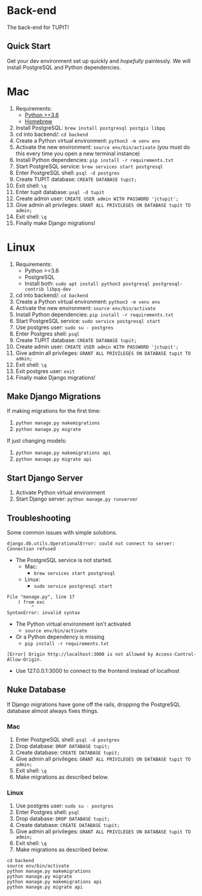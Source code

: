 # Back-end

The back-end for TUPIT!

## Quick Start

Get your dev environment set up quickly and _hopefully_ painlessly. We will install PostgreSQL and Python dependencies.

# Mac

1. Requirements:
   - [Python >=3.6](https://www.python.org/downloads/macos/)
   - [Homebrew](https://brew.sh/)
2. Install PostgreSQL: `brew install postgresql postgis libpq`
3. cd into backend/: `cd backend`
4. Create a Python virtual environment: `python3 -m venv env`
5. Activate the new environment: `source env/bin/activate` (you must do this every time you open a new terminal instance)
6. Install Python dependencies: `pip install -r requirements.txt`
7. Start PostgreSQL service: `brew services start postgresql`
8. Enter PostgreSQL shell: `psql -d postgres`
9. Create TUPIT database: `CREATE DATABASE tupit;`
10. Exit shell: `\q`
11. Enter tupit database: `psql -d tupit`
12. Create admin user: `CREATE USER admin WITH PASSWORD 'jctupit';`
13. Give admin all privileges: `GRANT ALL PRIVILEGES ON DATABASE tupit TO admin;`
14. Exit shell: `\q`
15. Finally make Django migrations!

# Linux

1. Requirements:
   - Python >=3.6
   - PostgreSQL
   - Install both: `sudo apt install python3 postgresql postgresql-contrib libpq-dev`
2. cd into backend/: `cd backend`
3. Create a Python virtual environment: `python3 -m venv env`
4. Activate the new environment: `source env/bin/activate`
5. Install Python dependencies: `pip install -r requirements.txt`
6. Start PostgreSQL service: `sudo service postgresql start`
7. Use postgres user: `sudo su - postgres`
8. Enter Postgres shell: `psql`
9. Create TUPIT database: `CREATE DATABASE tupit;`
10. Create admin user: `CREATE USER admin WITH PASSWORD 'jctupit';`
11. Give admin all privileges: `GRANT ALL PRIVILEGES ON DATABASE tupit TO admin;`
12. Exit shell: `\q`
13. Exit postgres user: `exit`
14. Finally make Django migrations!

## Make Django Migrations

If making migrations for the first time:

1. `python manage.py makemigrations`
2. `python manage.py migrate`

If just changing models:

1. `python manage.py makemigrations api`
2. `python manage.py migrate api`

## Start Django Server

1. Activate Python virtual environment
2. Start Django server: `python manage.py runserver`

## Troubleshooting

Some common issues with simple solutions.

```shell
django.db.utils.OperationalError: could not connect to server: Connection refused
```

- The PostgreSQL service is not started.
  - Mac:
    - `brew services start postgresql`
  - Linux:
    - `sudo service postgresql start`

```shell
File "manage.py", line 17
    ) from exc
         ^
SyntaxError: invalid syntax
```

- The Python virtual environment isn't activated
  - `source env/bin/activate`
- Or a Python dependency is missing
  - `pip install -r requirements.txt`

`[Error] Origin http://localhost:3000 is not allowed by Access-Control-Allow-Origin.`

- Use 127.0.0.1:3000 to connect to the frontend instead of localhost

## Nuke Database

If Django migrations have gone off the rails, dropping the PostgreSQL database almost always fixes things.

### Mac

1. Enter PostgreSQL shell: `psql -d postgres`
2. Drop database: `DROP DATABASE tupit;`
3. Create database: `CREATE DATABASE tupit;`
4. Give admin all privileges: `GRANT ALL PRIVILEGES ON DATABASE tupit TO admin;`
5. Exit shell: `\q`
6. Make migrations as described below.

### Linux

1. Use postgres user: `sudo su - postgres`
2. Enter Postgres shell: `psql`
3. Drop database: `DROP DATABASE tupit;`
4. Create database: `CREATE DATABASE tupit;`
5. Give admin all privileges: `GRANT ALL PRIVILEGES ON DATABASE tupit TO admin;`
6. Exit shell: `\q`
7. Make migrations as described below.

```shell
cd backend
source env/bin/activate
python manage.py makemigrations
python manage.py migrate
python manage.py makemigrations api
python manage.py migrate api
```
